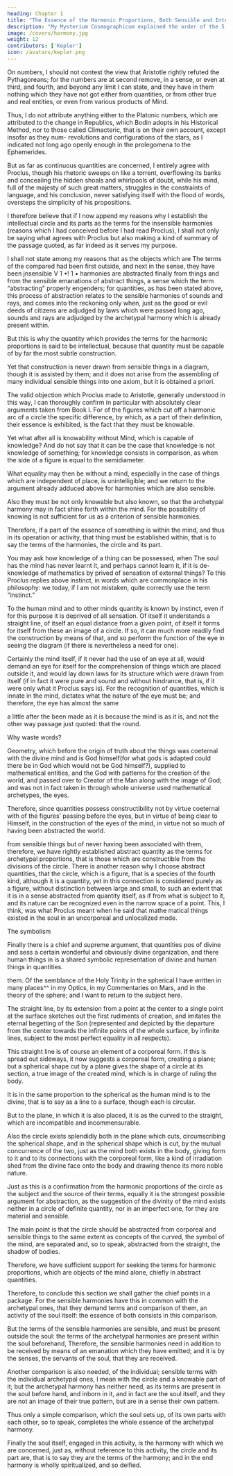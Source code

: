 ```yaml
---
heading: Chapter 1
title: "The Essence of the Harmonic Proportions, Both Sensible and Intelligible"
description: "My Mysterium Cosmographicum explained the order of the 5 solids in the world"
image: /covers/harmony.jpg
weight: 12
contributors: ['Kepler']
icon: /avatars/kepler.png
---
```



On numbers, I should not contest the view that Aristotle rightly refuted the Pythagoreans; for the numbers are at second remove, in a sense, or even at third, and fourth, and beyond any limit I can state, and they have in them nothing which they have not got either from quantities, or from other true and real entities, or even from various products of Mind.

Thus, I do not attribute anything either to the Platonic numbers, which are attributed to the change in Republics, which Bodin adopts in his Historical Method, nor to those called Climacteric, that is on their own account, except insofar as they num-
revolutions and configurations of the stars, as I indicated not long ago openly enough in the prolegomena to the Ephemerides.

But as far as continuous quantities are concerned, I entirely agree with Proclus, though his rhetoric sweeps on like a torrent, overflowing its banks and concealing the hidden shoals and whirlpools of doubt, while his mind, full of the majesty of such great matters, struggles in the constraints of language, and his conclusion, never satisfying itself with the flood of words, oversteps the simplicity of his propositions.

I therefore believe that if I now append my reasons why I establish the intellectual circle and its parts as the terms for the insensible harmonies (reasons which I had conceived before I had read Proclus), I shall not only be saying what agrees with Proclus but also making a kind of summary of the passage quoted, as far indeed as it serves my purpose. 

I shall not state among my reasons that as the objects which are The terms of the compared had been first outside, and next in the sense, they have been jnsensibie 
V
1
•! 1
•
harmonies are abstracted finally from things and from the sensible emanations of abstract things, a sense which the term “abstracting” properly engenders; for quantities, as has been stated above, this process of abstraction relates to the sensible harmonies of sounds and rays, and comes into the reckoning only when, just as the good or evil deeds of citizens are adjudged by laws which were passed long ago, sounds and rays are adjudged by the archetypal harmony which is already present within. 

But this is why the quantity which provides the terms for the harmonic proportions is said to be intellectual, because that quantity must be capable of by far the most subtle construction. 

Yet that construction is never drawn from sensible things in a diagram, though it is assisted by them; and it does not arise from the assembling of many individual sensible things into one axiom, but it is obtained
a priori. 

The valid objection which Proclus made to Aristotle, generally understood in this way, I can thoroughly confirm in particular with absolutely clear arguments taken from Book I. For of the figures which cut off a harmonic arc of a circle the specific difference, by which, as a part of their definition, their essence is exhibited, is the fact that they must be knowable. 

Yet what after all is knowability without Mind, which is capable of knowledge? And do not say that it can be the case
that knowledge is not knowledge of something; for knowledge consists in comparison, as when the side of a figure is equal to the semidiameter.

What equality may then be without a mind, especially in the case of things which are independent of place, is unintelligible; and we return to the argument already adduced above for harmonies which are also sensible.

Also they must be not only knowable but also known, so that the archetypal harmony may in fact shine forth within the mind. For the possibility of knowing is not sufficient for us as a criterion of sensible
harmonies.

Therefore, if a part of the essence of something is within the mind, and thus in its operation or activity, that thing must be established within, that is to say the terms of the harmonies, the circle and its part.

You may ask how knowledge of a thing can be possessed, when The soul has the mind has never learnt it, and perhaps cannot learn it, if it is de- knowledge of mathematics by prived of sensation of external things? To this Proclus replies above instinct, in words which are commonplace in his philosophy: we today, if I am
not mistaken, quite correctly use the term “instinct.” 

To the human mind and to other minds quantity is known by instinct, even if for this purpose it is deprived of all sensation. Of itself it understands a straight line, of itself an equal distance from a given point, of itself it forms for itself from these an image of a circle. If so, it can much more readily find the construction by means of that, and so
perform the function of the eye in seeing the diagram (if there is nevertheless a need for one).

Certainly the mind itself, if it never had the use of an eye at all, would demand an eye for itself for the comprehension of things which are placed outside it, and would lay down laws for its structure which were drawn from itself (if in fact it were pure and sound and without hindrance, that is, if it were only what it Proclus says
is). For the recognition of quantities, which is innate in the mind, dictates what the nature of the eye must be; and therefore, the eye has almost the same

a little after the
been made as it is because the mind is as it is, and not the other way
passage just
quoted: that the
round.

Why waste words? 

Geometry, which before the origin of truth about the
things was coeternal with the divine mind and is God himself(for what
gods is adapted could
there be in God which would not be God himself?), supplied
to mathematical
entities, and the
God with patterns for the creation of the world, and passed over to
Creator of the
Man along with the image of God; and was not in fact taken in through
whole universe
used mathematical archetypes,
the eyes.

Therefore, since quantities possess constructibility not by virtue coeternal with
of the figures’ passing before the eyes, but in virtue of being clear to Himself, in the
construction of the eyes of the mind, in virtue not so much of having been abstracted
the world.

from sensible things but of never having been associated with them,
therefore, we have rightly established abstract quantity as the terms
for archetypal proportions, that is those which are constructible from
the divisions of the circle.
There is another reason why I choose abstract quantities, that the
circle, which is a figure, that is a species of the fourth kind, although
it is a quantity, yet in this connection is considered purely as a figure,
without distinction between large and small, to such an extent that
it is in a sense abstracted from quantity itself, as if from what is subject
to it, and its nature can be recognized even in the narrow space of
a point. This, I think, was what Proclus meant when he said that mathe­
matical things existed in the soul in an uncorporeal and unlocalized
mode.

The symbolism

Finally there is a chief and supreme argument, that quantities pos of divine and
sess a certain wonderful and obviously divine organization, and there
human things in
is a shared symbolic representation of divine and human things in
quantities.

them. Of the semblance of the Holy Trinity in the spherical I have
written in many places^^ in my Optics, in my Commentaries on Mars, and in the theory of the sphere; and I want to return to the subject here.

The straight line, by its extension from a point at the center to a single point at the surface sketches out the first rudiments of creation, and imitates the eternal begetting of the Son (represented and depicted by the departure from the center towards the infinite points of the whole surface, by infinite lines, subject
to the most perfect equality in all respects).

This straight line is of course an element of a corporeal form. If this is spread out sideways, it now suggests a corporeal form, creating a plane; but a spherical shape cut by a plane gives the shape of a circle at its section, a true image of the created mind, which is in charge of ruling the body. 

It is in the same proportion to the spherical as the human mind is to the divine, that is to say as a line to a surface, though each is circular.

But to the plane, in which it is also placed, it is as the curved to the straight, which are incompatible and incommensurable. 

Also the circle exists splendidly both in the plane which cuts, circumscribing the spherical shape, and in the spherical shape which is cut, by the mutual concurrence of the two, just as the mind both exists in the body, giving form to it and to its connections with the corporeal form, like a kind of irradiation shed from the divine face onto the body and drawing thence its more noble nature. 

Just as this is a confirmation from the harmonic proportions of the circle as the subject and the source of their terms, equally it is the strongest possible argument for abstraction, as the suggestion of the divinity of the mind exists neither in a circle of definite quantity, nor in an imperfect one, for they are material and sensible. 

The main point is that the circle should be abstracted from corporeal and sensible things to the same extent as concepts of the curved, the symbol of the mind, are separated and, so to speak, abstracted from the straight, the shadow of bodies. 

Therefore, we have sufficient support for seeking the terms
for harmonic proportions, which are objects of the mind alone, chiefly
in abstract quantities.

Therefore, to conclude this section we shall gather the chief points in a package. For the sensible harmonies have this in common with the archetypal ones, that they demand terms and comparison of them, an activity of the soul itself: the essence of both consists in this comparison.

But the terms of the sensible harmonies are sensible, and must be present outside the soul: the terms of the archetypal harmonies are present within the soul beforehand, Therefore, the sensible harmonies need in addition to be received by means of an emanation which they have emitted; and it is by the senses, the servants of the soul, that they are received.

Another comparison is also needed, of the individual; sensible terms with the individual archetypal ones, I mean with the circle and a knowable part of it; but the archetypal harmony has neither need, as its terms are present in the soul before 
hand, and inborn in it, and in fact are the soul itself, and they are not an image of their true pattern, but are in a sense their own pattern.

Thus only a simple comparison, which the soul sets up, of its own parts with each other, so to speak, completes the whole essence of the archetypal harmony. 

Finally the soul itself, engaged in this activity, is the harmony with which we are concerned, just as, without reference to this activity, the circle and its part are, that is to say they are the terms of the harmony; and in the end harmony is wholly spiritualized, and so deified. 

